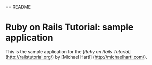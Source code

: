 == README

# Ruby on Rails Tutorial: sample application

This is the sample application for 
the [*Ruby on Rails Tutorial*] (http://railstutorial.org/)
by [Michael Hartl] (http://michaelhartl.com/).